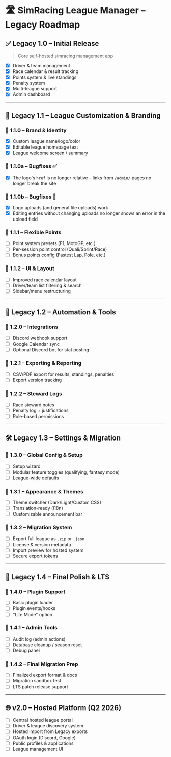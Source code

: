 
# 🛣️ SimRacing League Manager – Legacy Roadmap

## ✅ Legacy 1.0 – Initial Release
> Core self-hosted simracing management app

- [x] Driver & team management
- [x] Race calendar & result tracking
- [x] Points system & live standings
- [x] Penalty system
- [x] Multi-league support
- [x] Admin dashboard

---

## 🔧 Legacy 1.1 – League Customization & Branding

### 🔹 1.1.0 – Brand & Identity
- [x] Custom league name/logo/color
- [x] Editable league homepage text
- [x] League welcome screen / summary

### 🔹 1.1.0a – Bugfixes ✅
- [x] The logo's `href` is no longer relative – links from `/admin/` pages no longer break the site

### 🔹 1.1.0b – Bugfixes 🚧
- [x] Logo uploads (and general file uploads) work  
- [x] Editing entries without changing uploads no longer shows an error in the upload field

### 🔹 1.1.1 – Flexible Points
- [ ] Point system presets (F1, MotoGP, etc.)
- [ ] Per-session point control (Quali/Sprint/Race)
- [ ] Bonus points config (Fastest Lap, Pole, etc.)

### 🔹 1.1.2 – UI & Layout
- [ ] Improved race calendar layout
- [ ] Driver/team list filtering & search
- [ ] Sidebar/menu restructuring

---

## 🔄 Legacy 1.2 – Automation & Tools

### 🔹 1.2.0 – Integrations
- [ ] Discord webhook support
- [ ] Google Calendar sync
- [ ] Optional Discord bot for stat posting

### 🔹 1.2.1 – Exporting & Reporting
- [ ] CSV/PDF export for results, standings, penalties
- [ ] Export version tracking

### 🔹 1.2.2 – Steward Logs
- [ ] Race steward notes
- [ ] Penalty log + justifications
- [ ] Role-based permissions

---

## 🛠️ Legacy 1.3 – Settings & Migration

### 🔹 1.3.0 – Global Config & Setup
- [ ] Setup wizard
- [ ] Modular feature toggles (qualifying, fantasy mode)
- [ ] League-wide defaults

### 🔹 1.3.1 – Appearance & Themes
- [ ] Theme switcher (Dark/Light/Custom CSS)
- [ ] Translation-ready (i18n)
- [ ] Customizable announcement bar

### 🔹 1.3.2 – Migration System
- [ ] Export full league as `.zip` or `.json`
- [ ] License & version metadata
- [ ] Import preview for hosted system
- [ ] Secure export tokens

---

## 🔩 Legacy 1.4 – Final Polish & LTS

### 🔹 1.4.0 – Plugin Support
- [ ] Basic plugin loader
- [ ] Plugin events/hooks
- [ ] "Lite Mode" option

### 🔹 1.4.1 – Admin Tools
- [ ] Audit log (admin actions)
- [ ] Database cleanup / season reset
- [ ] Debug panel

### 🔹 1.4.2 – Final Migration Prep
- [ ] Finalized export format & docs
- [ ] Migration sandbox test
- [ ] LTS patch release support

---

## 🌐 v2.0 – Hosted Platform (Q2 2026)

- [ ] Central hosted league portal
- [ ] Driver & league discovery system
- [ ] Hosted import from Legacy exports
- [ ] OAuth login (Discord, Google)
- [ ] Public profiles & applications
- [ ] League management UI
